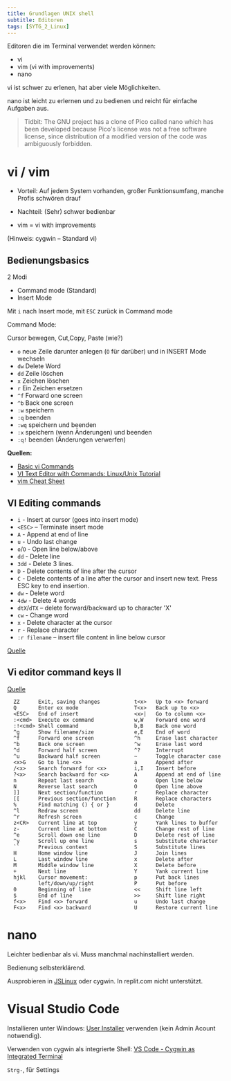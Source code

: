 ```yaml
---
title: Grundlagen UNIX shell
subtitle: Editoren
tags: [SYTG_2_Linux]
---
```


Editoren die im Terminal verwendet werden können:

- vi
- vim (vi with improvements)
- nano

vi ist schwer zu erlenen, hat aber viele Möglichkeiten.

nano ist leicht zu erlernen und zu bedienen und reicht für einfache Aufgaben aus.

>Tidbit: The GNU project has a clone of Pico called nano which has been developed because Pico's license was not a free software license, since distribution of a modified version of the code was ambiguously forbidden.



# vi / vim

- Vorteil: Auf jedem System vorhanden, großer Funktionsumfang, manche Profis schwören drauf

- Nachteil: (Sehr) schwer bedienbar
- vim = vi with improvements

(Hinweis: cygwin – Standard vi)



## Bedienungsbasics

2 Modi

- Command mode (Standard)
- Insert Mode

Mit `i` nach Insert mode, mit `ESC` zurück in Command mode

Command Mode:

Cursor bewegen, Cut,Copy, Paste (wie?)

- `o` neue Zeile darunter anlegen (`O` für darüber) und in INSERT Mode wechseln
- `dw` Delete Word
- `dd` Zeile löschen
- `x` Zeichen löschen
- `r` Ein Zeichen ersetzen
- `^f` Forward one screen
- `^b` Back one screen
- `:w` speichern
- `:q` beenden
- `:wq` speichern und beenden
- `:x` speichern (wenn Änderungen) und beenden
- `:q!` beenden (Änderungen verwerfen)

**Quellen:**

-   [Basic vi Commands](https://www.cs.colostate.edu/helpdocs/vi.html)
-   [VI Text Editor with Commands: Linux/Unix Tutorial](https://www.guru99.com/the-vi-editor.html)
-   [vim Cheat Sheet](https://kapeli.com/cheat_sheets/Vim.docset/Contents/Resources/Documents/index)



## VI Editing commands

- `i` - Insert at cursor (goes into insert mode)
- `<ESC>` – Terminate insert mode
- `A` - Append at end of line
- `u` - Undo last change
- `o`/`O` - Open line below/above
- `dd` - Delete line
- `3dd` - Delete 3 lines.
- `D` - Delete contents of line after the cursor
- `C` - Delete contents of a line after the cursor and insert new text. Press ESC key to end insertion.
- `dw` - Delete word
- `4dw` - Delete 4 words
- `dtX`/`dTX` – delete forward/backward up to character 'X' 
- `cw` - Change word
- `x` - Delete character at the cursor
- `r` - Replace character
- `:r filename` – insert file content in line below cursor

[Quelle](https://www.guru99.com/the-vi-editor.html)

## Vi editor command keys II

[Quelle](https://kb.iu.edu/d/afdc)

```
  ZZ      Exit, saving changes           t<x>   Up to <x> forward
  Q       Enter ex mode                  T<x>   Back up to <x>
  <ESC>   End of insert                  <x>|   Go to column <x>
  :<cmd>  Execute ex command             w,W    Forward one word
  :!<cmd> Shell command                  b,B    Back one word
  ^g      Show filename/size             e,E    End of word
  ^f      Forward one screen             ^h     Erase last character
  ^b      Back one screen                ^w     Erase last word
  ^d      Forward half screen            ^?     Interrupt
  ^u      Backward half screen           ~      Toggle character case
  <x>G    Go to line <x>                 a      Append after
  /<x>    Search forward for <x>         i,I    Insert before
  ?<x>    Search backward for <x>        A      Append at end of line
  n       Repeat last search             o      Open line below
  N       Reverse last search            O      Open line above
  ]]      Next section/function          r      Replace character
  [[      Previous section/function      R      Replace characters
  %       Find matching () { or }        d      Delete
  ^l      Redraw screen                  dd     Delete line
  ^r      Refresh screen                 c      Change              
  z<CR>   Current line at top            y      Yank lines to buffer
  z-      Current line at bottom         C      Change rest of line 
  ^e      Scroll down one line           D      Delete rest of line 
  ^y      Scroll up one line             s      Substitute character
  ``      Previous context               S      Substitute lines    
  H       Home window line               J      Join lines          
  L       Last window line               x      Delete after        
  M       Middle window line             X      Delete before       
  +       Next line                      Y      Yank current line   
  hjkl    Cursor movement:               p      Put back lines      
          left/down/up/right             P      Put before          
  0       Beginning of line              <<     Shift line left     
  $       End of line                    >>     Shift line right    
  f<x>    Find <x> forward               u      Undo last change    
  F<x>    Find <x> backward              U      Restore current line
```



# nano

Leichter bedienbar als vi. Muss manchmal nachinstalliert werden.

Bedienung selbsterklärend.

Ausprobieren in [JSLinux](https://bellard.org/jslinux/vm.html?url=alpine-x86.cfg&mem=192) oder cygwin. In replit.com nicht unterstützt.



# Visual Studio Code

Installieren unter Windows: [User Installer](https://code.visualstudio.com/download) verwenden (kein Admin Acount notwendig).

Verwenden von cygwin als integrierte Shell: [VS Code - Cygwin as Integrated Terminal](https://stackoverflow.com/questions/46061894/vs-code-cygwin-as-integrated-terminal)

`Strg-`, für Settings




